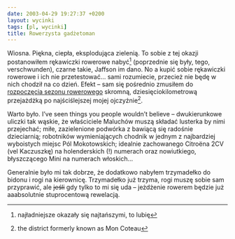 ```yaml
---
date: 2003-04-29 19:27:37 +0200
layout: wycinki
tags: [pl, wycinki]
title: Rowerzysta gadżetoman
---
```


Wiosna. Piękna, ciepła, eksplodująca zielenią. To sobie z tej okazji postanowiłem rękawiczki rowerowe nabyć[^1] (poprzednie się były, tego, verschwunden), czarne takie, Jaffson im dano. No a kupić sobie rękawiczki rowerowe i ich nie przetestować… sami rozumiecie, przecież nie będę w nich chodził na co dzień. Efekt – sam się pośrednio zmusiłem do [rozpoczęcia sezonu rowerowego](http://radkowiecki.is.evil.pl/rowery.html 'Radka [Teklaka] rozpoczęcie sezonu rowerowego') skromną, dziesięciokilometrową przejażdżką po najściślejszej mojej ojczyźnie[^2].

Warto było. I’ve seen things you people wouldn’t believe – dwukierunkowe uliczki tak wąskie, że właściciele Maluchów muszą składać lusterka by nimi przejechać; miłe, zazielenione podwórka z bawiącą się radośnie dzieciarnią; robotników wymieniających chodnik w jednym z najbardziej wyboistych miejsc Pól Mokotowskich; idealnie zachowanego Citroëna 2CV (vel Kaczuszkę) na holenderskich (!) numerach oraz nowiutkiego, błyszczącego Mini na numerach włoskich…

Generalnie było mi tak dobrze, że dodatkowo nabyłem trzymadełko do bidonu i rogi na kierownicę. Trzymadełko już trzyma, rogi muszę sobie sam przyprawić, ale <del>jeśli</del> gdy tylko to mi się uda – jeżdżenie rowerem będzie już aaabsolutnie stuprocentową rewelacją.

[^1]: najładniejsze okazały się najtańszymi, to lubię
[^2]: the district formerly known as Mon Coteau
